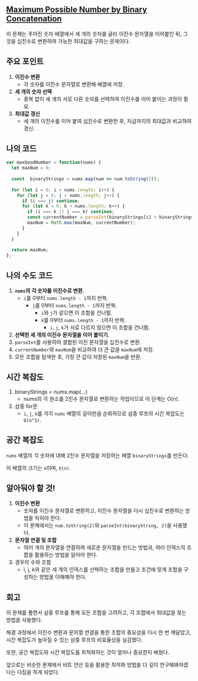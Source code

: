 ## [**Maximum Possible Number by Binary Concatenation**](https://leetcode.com/problems/maximum-possible-number-by-binary-concatenation/)

이 문제는 주어진 숫자 배열에서 세 개의 숫자를 골라 이진수 문자열을 이어붙인 뒤, 그것을 십진수로 변환하여 가능한 최대값을 구하는 문제이다.

## 주요 포인트

1. **이진수 변환**
    - 각 숫자를 이진수 문자열로 변환해 배열에 저장.
2. **세 개의 숫자 선택**
    - 중복 없이 세 개의 서로 다른 숫자를 선택하여 이진수를 이어 붙이는 과정이 필요.
3. **최대값 갱신**
    - 세 개의 이진수를 이어 붙여 십진수로 변환한 후, 지금까지의 최대값과 비교하여 갱신.

## 나의 코드

```jsx
var maxGoodNumber = function(nums) {
  let maxNum = 0;
  
  const  binaryStrings = nums.map(num => num.toString(2));
  
  for (let i = 0; i < nums.length; i++) {
    for (let j = 0; j < nums.length; j++) {
      if (i === j) continue; 
      for (let k = 0; k < nums.length; k++) {
        if (i === k || j === k) continue;
        const currentNumber = parseInt(binaryStrings[i] + binaryStrings[j] + binaryStrings[k], 2);
        maxNum = Math.max(maxNum, currentNumber);
      }
    }
  }
  
  return maxNum;
};
```

## 나의 수도 코드

1. **`nums`의 각 숫자를 이진수로 변환.**
    - `i`를 0부터 `nums.length - 1`까지 반복.
        - `j`를 0부터 `nums.length - 1`까지 반복.
            - `i`와 `j`가 같으면 이 조합을 건너뜀.
            - `k`를 0부터 `nums.length - 1`까지 반복.
                - `i`, `j`, `k`가 서로 다르지 않으면 이 조합을 건너뜀.
2. **선택한 세 개의 이진수 문자열을 이어 붙이기.**
3. `parseInt`를 사용하여 결합된 이진 문자열을 십진수로 변환.
4. `currentNumber`와 `maxNum`을 비교하여 더 큰 값을 `maxNum`에 저장.
5. 모든 조합을 탐색한 후, 가장 큰 값이 저장된 `maxNum`을 반환.

## 시간 복잡도

1. binaryStrings = nums.map(...)
    - nums의 각 원소를 2진수 문자열로 변환하는 작업이므로 이 단계는 O(n).
2. 삼중 for문
    - `i`, `j`, `k`를 각각 `nums` 배열의 길이만큼 순회하므로 삼중 루프의 시간 복잡도는 `O(n^3).`

## 공간 복잡도

`nums` 배열의 각 숫자에 대해 2진수 문자열을 저장하는 배열 `binaryStrings`를 만든다.

이 배열의 크기는 `n`이며, `O(n)`.

## 알아둬야 할 것!

1. **이진수 변환**
    - 숫자를 이진수 문자열로 변환하고, 이진수 문자열을 다시 십진수로 변환하는 방법을 익혀야 한다.
    - 이 문제에서는 `num.toString(2)`와 `parseInt(binaryString, 2)`을 사용했다.
2. **문자열 연결 및 조합**
    - 여러 개의 문자열을 연결하여 새로운 문자열을 만드는 방법과, 여러 인덱스의 조합을 활용하는 방법을 알아야 한다.
3. 경우의 수와 조합
    - i, j, k와 같은 세 개의 인덱스를 선택하는 조합을 만들고 조건에 맞게 조합을 구성하는 방법을 이해해야 한다.

## 회고

이 문제를 풀면서 삼중 루프를 통해 모든 조합을 고려하고, 각 조합에서 최대값을 찾는 방법을 사용했다.

해결 과정에서 이진수 변환과 문자열 연결을 통한 조합의 중요성을 다시 한 번 깨달았고, 시간 복잡도가 높아질 수 있는 삼중 루프의 비효율성을 실감했다.

또한, 공간 복잡도와 시간 복잡도를 최적화하는 것이 얼마나 중요한지 배웠다.

앞으로는 비슷한 문제에서 비트 연산 등을 활용한 최적화 방법을 더 깊이 연구해봐야겠다는 다짐을 하게 되었다.
